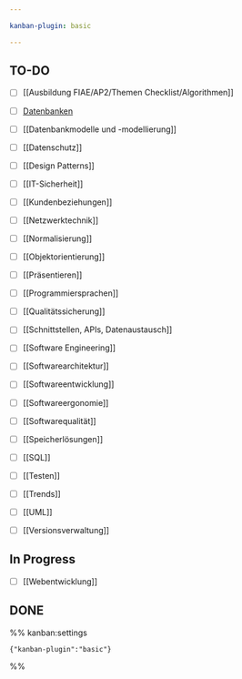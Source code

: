 ```yaml
---

kanban-plugin: basic

---
```


## TO-DO

- [ ] [[Ausbildung FIAE/AP2/Themen Checklist/Algorithmen]]
- [ ] [Datenbanken](Ausbildung%20FIAE/AP2/Themen%20Checklist/Datenbanken.md)
- [ ] [[Datenbankmodelle und -modellierung]]
- [ ] [[Datenschutz]]
- [ ] [[Design Patterns]]
- [ ] [[IT-Sicherheit]]
- [ ] [[Kundenbeziehungen]]
- [ ] [[Netzwerktechnik]]
- [ ] [[Normalisierung]]
- [ ] [[Objektorientierung]]
- [ ] [[Präsentieren]]
- [ ] [[Programmiersprachen]]
- [ ] [[Qualitätssicherung]]
- [ ] [[Schnittstellen, APIs, Datenaustausch]]
- [ ] [[Software Engineering]]
- [ ] [[Softwarearchitektur]]
- [ ] [[Softwareentwicklung]]
- [ ] [[Softwareergonomie]]
- [ ] [[Softwarequalität]]
- [ ] [[Speicherlösungen]]
- [ ] [[SQL]]
- [ ] [[Testen]]
- [ ] [[Trends]]
- [ ] [[UML]]
- [ ] [[Versionsverwaltung]]


## In Progress

- [ ] [[Webentwicklung]]


## DONE





%% kanban:settings
```
{"kanban-plugin":"basic"}
```
%%